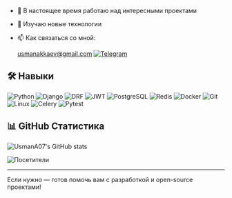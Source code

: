 
- 🔭 В настоящее время работаю над интересными проектами
- 🌱 Изучаю новые технологии
- 📫 Как связаться со мной:

  [usmanakkaev@gmail.com](mailto:usmanakkaev@gmail.com)
[![Telegram](https://img.shields.io/badge/Telegram-2CA5E0?style=for-the-badge&logo=telegram&logoColor=white)](https://t.me/Usman_it)

## 🛠️ Навыки

![Python](https://img.shields.io/badge/Python-3776AB?style=for-the-badge&logo=python&logoColor=white)
![Django](https://img.shields.io/badge/Django-092E20?style=for-the-badge&logo=django&logoColor=white)
![DRF](https://img.shields.io/badge/DRF-ff1709?style=for-the-badge&logo=django&logoColor=white)
![JWT](https://img.shields.io/badge/JWT-000000?style=for-the-badge&logo=jsonwebtokens&logoColor=white)
![PostgreSQL](https://img.shields.io/badge/PostgreSQL-4169E1?style=for-the-badge&logo=postgresql&logoColor=white)
![Redis](https://img.shields.io/badge/Redis-DC382D?style=for-the-badge&logo=redis&logoColor=white)
![Docker](https://img.shields.io/badge/Docker-2496ED?style=for-the-badge&logo=docker&logoColor=white)
![Git](https://img.shields.io/badge/Git-F05032?style=for-the-badge&logo=git&logoColor=white)
![Linux](https://img.shields.io/badge/Linux-FCC624?style=for-the-badge&logo=linux&logoColor=black)
![Celery](https://img.shields.io/badge/Celery-37814A?style=for-the-badge&logo=celery&logoColor=white)
![Pytest](https://img.shields.io/badge/Pytest-0A9EDC?style=for-the-badge&logo=pytest&logoColor=white)

## 📊 GitHub Статистика

![UsmanA07's GitHub stats](https://github-readme-stats.vercel.app/api?username=UsmanA07&show_icons=true&theme=radical)

![Посетители](https://profile-counter.glitch.me/UsmanA07/count.svg)

---


Если нужно — готов помочь вам с разработкой и open-source проектами!
